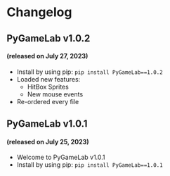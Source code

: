 # Changelog

## PyGameLab v1.0.2
#### (released on July 27, 2023)
* Install by using pip: ```pip install PyGameLab==1.0.2```
* Loaded new features:
  * HitBox Sprites
  * New mouse events
* Re-ordered every file


## PyGameLab v1.0.1
#### (released on July 25, 2023)
* Welcome to PyGameLab v1.0.1
* Install by using pip: ```pip install PyGameLab==1.0.1```
